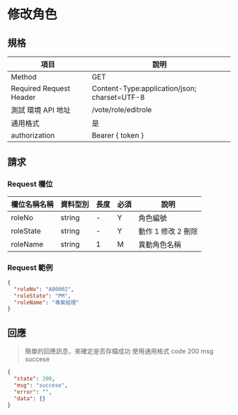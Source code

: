 # 修改角色

## 規格

| 項目                    | 說明                                         |
| ----------------------- | -------------------------------------------- |
| Method                  | GET                                          |
| Required Request Header | Content-Type:application/json; charset=UTF-8 |
| 測試 環境 API 地址      | /vote/role/editrole                          |
| 通用格式                | 是                                           |
| authorization           | Bearer { token }                             |

## 請求

### Request 欄位

| 欄位名稱名稱 | 資料型別 | 長度 | 必須 | 說明               |
| ------------ | -------- | ---- | ---- | ------------------ |
| roleNo       | string   | -    | Y    | 角色編號           |
| roleState    | string   | -    | Y    | 動作 1 修改 2 刪除 |
| roleName     | string   | 1    | M    | 異動角色名稱       |

### Request 範例

```json
{
  "roleNo": "A00002",
  "roleState": "PM",
  "roleName": "專案經理"
}
```

## 回應

> 簡單的回應訊息，來確定是否存檔成功
> 使用通用格式 code 200 msg succese

```json
{
  "state": 200,
  "msg": "succese",
  "error": "",
  "data": {}
}
```
